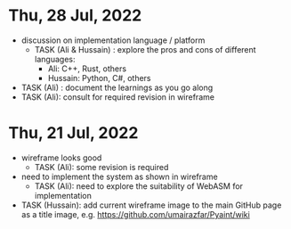 # Thu, 28 Jul, 2022
- discussion on implementation language / platform
  - TASK (Ali & Hussain) : explore the pros and cons of different languages:
    - Ali: C++, Rust, others
    - Hussain: Python, C#, others
- TASK (Ali) : document the learnings as you go along
- TASK (Ali): consult for required revision in wireframe

# Thu, 21 Jul, 2022
- wireframe looks good
  - TASK (Ali): some revision is required
- need to implement the system as shown in wireframe
  - TASK (Ali): need to explore the suitability of WebASM for implementation
- TASK (Hussain): add current wireframe image to the main GitHub page as a title image, e.g. https://github.com/umairazfar/Pyaint/wiki

